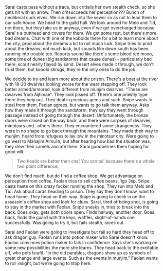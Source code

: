 ---
---

Sarai casts pass without a trace, but critfails her own stealth check, so she gets hit with an arrow. Then critsucceeds her perception??? Bunch of neoliberal cuck elves. We run down into the sewer so as not to lead them to our safe house. We head to the guild hall. We look around for Melo and Tid, not there, but they take us in anyway, even if we get overcharged because Sarai's a butthead and covers for them. We get some rest, but there's more bad dreams. Chat with one of the kobolds there for a bit to learn more about the city, prod about the dreams a bit to not much luck. Snipe tries to prod about the dreams, not much luck, but sounds like down south has been running into trouble too. Reports sound like there's some blood red moon, some time of dunes (big sandstorms that cause dunes) - particularly bad there, scout nearly flayed by sand. Desert elves made it through, we don't trust them, but kobold shrugs, they're the only ones to do the job.

We decide to try and learn more about the prison. There's a boat at the river with 18-20 dwarves looking worse for the wear stepping off. They look better armed/armored, look different from munjim dwarves. "These are dwarves from Aijtimae". They look pissed off. There's one priestly type there they help out. They deal in precious gems and such. Snipe wants to steal from them, Faolan agrees, but wants to go talk them anyway. Asks how they made it through the sandstorm, they say they went through passage instead of going through the desert. Unfortunately, the bronze doors were closed on the way back, and there were corpses of dwarves, minotaurs and...others there. They encountered some strangeness. They were in no shape to go back through the mountains. They made their way to munjim, heard from refugees to lay low in the minotaur city. Were going to go west to Manajim Almulih, but after hearing how bad the situation was, they slew their camels and ate them. Sarai goodberries them hoping for good will.

> Two heads are better than one! You can tell because there's a whole two point difference.

We don't find much, but do find a coffee shop. We get advantage on perception  from coffee. Faolan tries to sell coffee beans, 1gp 3sp. Snipe casts haste on this crazy fucker running the shop. They run into Melo and Tid. Ask about cards heading to prison. They say they don't know, want to head home. They head on their way. Snipe is going to check in on the assassin's coffee shop and look for clues. Sarai, tired of being shot, is going to stay in the market with Faolan. Snipe sneaks in, tries to break into the back. Does okay, gets both doors open. Finds hallway, another door. Goes back, finds the guard with the keys, waffles, slight-of-hands one successfully. Was going to try it, but fails stealth, races out.

Sarai and Faolan were going to investigate but fail so hard they head off to ask dragon guy. Faolan runs into potion maker who Sarai doesn't know. Faolan convinces potion maker to talk in confidence. Says she's working on some new possibilities the more she learns. They head back to the excitable elf, who pets Israfil. "In the old parables, dragons show up as symbols of great change and large events. Such as the events in munjim." Faolan wants to roll insight, but we're going to stop here.
